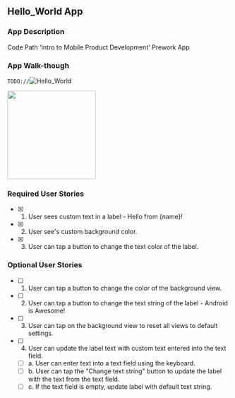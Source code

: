 ## Hello_World App

### App Description
Code Path 'Intro to Mobile Product Development' Prework App
### App Walk-though
`TODO://`![Hello_World](https://user-images.githubusercontent.com/74347165/102743281-25aedd80-4325-11eb-9d79-f456b67ec35d.gif)


<img src="![Hello_World](https://user-images.githubusercontent.com/74347165/102743281-25aedd80-4325-11eb-9d79-f456b67ec35d.gif" width=200><br>



### Required User Stories
- [x] 1. User sees custom text in a label - Hello from {name}!
- [x] 2. User see's custom background color.
- [x] 3. User can tap a button to change the text color of the label.

### Optional User Stories
- [ ] 1. User can tap a button to change the color of the background view.  
- [ ] 2. User can tap a button to change the text string of the label - Android is Awesome!  
- [ ] 3. User can tap on the background view to reset all views to default settings.  
- [ ] 4. User can update the label text with custom text entered into the text field.  
   - [ ] a. User can enter text into a text field using the keyboard.  
   - [ ] b. User can tap the "Change text string" button to update the label with the text from the text field.  
   - [ ] c. If the text field is empty, update label with default text string.  
